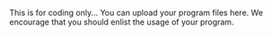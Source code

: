 This is for coding only...
You can upload your program files here.
We encourage that you should enlist the usage of your program.

